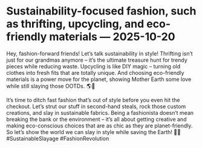 # Sustainability-focused fashion, such as thrifting, upcycling, and eco-friendly materials — 2025-10-20

Hey, fashion-forward friends! Let’s talk sustainability in style! Thrifting isn’t just for our grandmas anymore – it’s the ultimate treasure hunt for trendy pieces while reducing waste. Upcycling is like DIY magic – turning old clothes into fresh fits that are totally unique. And choosing eco-friendly materials is a power move for the planet, showing Mother Earth some love while still slaying those OOTDs. 🌎💃

It’s time to ditch fast fashion that’s out of style before you even hit the checkout. Let’s strut our stuff in second-hand steals, rock those custom creations, and slay in sustainable fabrics. Being a fashionista doesn’t mean breaking the bank or the environment – it’s all about getting creative and making eco-conscious choices that are as chic as they are planet-friendly. So let’s show the world we can slay in style while saving the Earth! 🌿👗 #SustainableSlayage #FashionRevolution